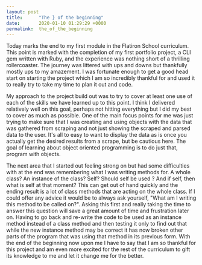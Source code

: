 ```yaml
---
layout: post
title:      "The } of the beginning"
date:       2020-01-10 01:29:29 +0000
permalink:  the_of_the_beginning
---
```



Today marks the end to my first module in the Flatiron School curriculum. This point is marked with the completion of my first portfolio project, a CLI gem written with Ruby, and the experience was nothing short of a thrilling rollercoaster. The journey was littered with ups and downs but thankfully mostly ups to my amazement. I was fortunate enough to get a good head start on starting the project which I am so incredibly thankful for and used it to really try to take my time to plan it out and code. 

My approach to the project build out was to try to cover at least one use of each of the skills we have learned up to this point. I think I delivered relatively well on this goal, perhaps not hitting everything but I did my best to cover as much as possible. One of the main focus points for me was just trying to make sure that I was creating and using objects with the data that was gathered from scraping and not just showing the scraped and parsed data to the user. It's all to easy to want to display the data as is once you actually get the desired results from a scrape, but be cautious here. The goal of learning about object oriented programming is to do just that, program with objects. 

The next area that I started out feeling strong on but had some difficulties with at the end was remembering what I was writing methods for. A whole class? An instance of the class? Self? Should self be used ? And if self, then what is self at that moment? This can get out of hand quickly and the ending result is a lot of class methods that are acting on the whole class. If I could offer any advice it would be to always ask yourself, "What am I writing this method to be called on?". Asking this first and really taking the time to answer this question will save a great amount of time and frustration later on. Having to go back and re-write the code to be used as an instance method instead of a class method and then testing it only to find out that while the new instance method may be correct it has now broken other parts of the program that was using that method in its previous form. With the end of the beginning now upon me I have to say that I am so thankful for this project and am even more excited for the rest of the curriculum to gift its knowledge to me and let it change me for the better. 

